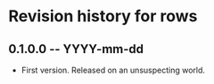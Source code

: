 # Revision history for rows

## 0.1.0.0 -- YYYY-mm-dd

* First version. Released on an unsuspecting world.
